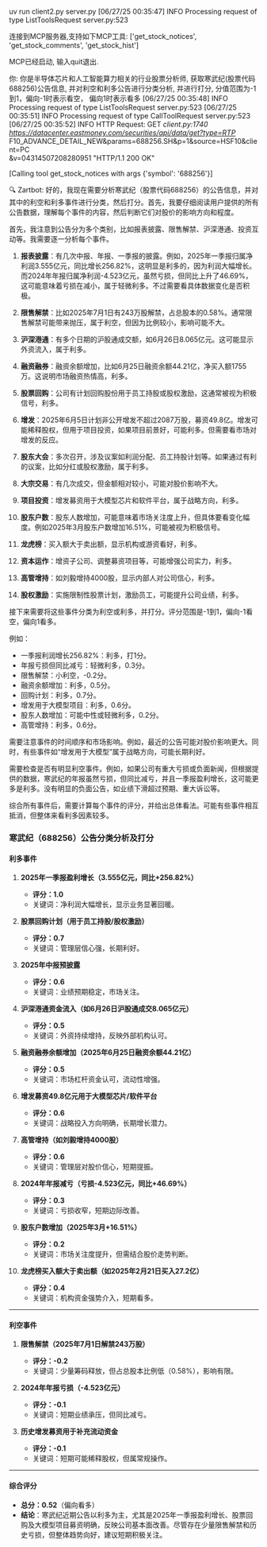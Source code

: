 uv run client2.py server.py
[06/27/25 00:35:47] INFO     Processing request of type ListToolsRequest                          server.py:523

连接到MCP服务器,支持如下MCP工具: ['get_stock_notices', 'get_stock_comments', 'get_stock_hist']

 MCP已经启动, 输入quit退出.

你: 你是半导体芯片和人工智能算力相关的行业股票分析师, 获取寒武纪(股票代码688256)公告信息, 并对利空和利多公告进行分类分析, 并进行打分, 分值范围为-1到1，偏向-1时表示看空， 偏向1时表示看多 
[06/27/25 00:35:48] INFO     Processing request of type ListToolsRequest                          server.py:523
[06/27/25 00:35:51] INFO     Processing request of type CallToolRequest                           server.py:523
[06/27/25 00:35:52] INFO     HTTP Request: GET                                                  _client.py:1740
                             https://datacenter.eastmoney.com/securities/api/data/get?type=RTP_                
                             F10_ADVANCE_DETAIL_NEW&params=688256.SH&p=1&source=HSF10&client=PC                
                             &v=04314507208280951 "HTTP/1.1 200 OK"                                            


[Calling tool get_stock_notices with args {'symbol': '688256'}]



🔍 Zartbot: <think>
好的，我现在需要分析寒武纪（股票代码688256）的公告信息，并对其中的利空和利多事件进行分类，然后打分。首先，我要仔细阅读用户提供的所有公告数据，理解每个事件的内容，然后判断它们对股价的影响方向和程度。

首先，我注意到公告分为多个类别，比如报表披露、限售解禁、沪深港通、投资互动等。我需要逐一分析每个事件。

1. **报表披露**：有几次中报、年报、一季报的披露。例如，2025年一季报归属净利润3.555亿元，同比增长256.82%，这明显是利多的，因为利润大幅增长。而2024年年报归属净利润-4.523亿元，虽然亏损，但同比上升了46.69%，这可能意味着亏损在减小，属于轻微利多。不过需要看具体数据变化是否积极。

2. **限售解禁**：比如2025年7月1日有243万股解禁，占总股本的0.58%。通常限售解禁可能带来抛压，属于利空，但因为比例较小，影响可能不大。

3. **沪深港通**：有多个日期的沪股通成交额，如6月26日8.065亿元。这可能显示外资流入，属于利多。

4. **融资融券**：融资余额增加，比如6月25日融资余额44.21亿，净买入额1755万。这说明市场融资热情高，利多。

5. **股票回购**：公司有计划回购股份用于员工持股或股权激励，这通常被视为积极信号，利多。

6. **增发**：2025年6月5日计划非公开增发不超过2087万股，募资49.8亿。增发可能稀释股权，但用于项目投资，如果项目前景好，可能利多。但需要看市场对增发的反应。

7. **股东大会**：多次召开，涉及议案如利润分配、员工持股计划等。如果通过有利的议案，比如分红或股权激励，属于利多。

8. **大宗交易**：有几次成交，但金额相对较小，可能对股价影响不大。

9. **项目投资**：增发募资用于大模型芯片和软件平台，属于战略方向，利多。

10. **股东户数**：股东人数增加，可能意味着市场关注度上升，但具体要看变化幅度。例如2025年3月股东户数增加16.51%，可能被视为积极信号。

11. **龙虎榜**：买入额大于卖出额，显示机构或游资看好，利多。

12. **资本运作**：增资子公司、调整募资项目等，可能增强公司实力，利多。

13. **高管增持**：如刘毅增持4000股，显示内部人对公司信心，利多。

14. **股权激励**：实施限制性股票计划，激励员工，可能提升公司业绩，利多。

接下来需要将这些事件分类为利空或利多，并打分。评分范围是-1到1，偏向-1看空，偏向1看多。

例如：
- 一季报利润增长256.82%：利多，打1分。
- 年报亏损但同比减亏：轻微利多，0.3分。
- 限售解禁：小利空，-0.2分。
- 融资余额增加：利多，0.5分。
- 回购计划：利多，0.7分。
- 增发用于大模型项目：利多，0.6分。
- 股东人数增加：可能中性或轻微利多，0.2分。
- 高管增持：利多，0.6分。

需要注意事件的时间顺序和市场影响。例如，最近的公告可能对股价影响更大。同时，有些事件如“增发用于大模型”属于战略方向，可能长期利好。

需要检查是否有明显利空事件。例如，如果公司有重大亏损或负面新闻，但根据提供的数据，寒武纪的年报虽然亏损，但同比减亏，并且一季报盈利增长，这可能更多是利多。没有明显的负面公告，如业绩下滑超过预期、重大诉讼等。

综合所有事件后，需要计算每个事件的评分，并给出总体看法。可能有些事件相互抵消，但整体来看利多因素较多。
</think>

### 寒武纪（688256）公告分类分析及打分

#### **利多事件**  
1. **2025年一季报盈利增长（3.555亿元，同比+256.82%）**  
   - **评分：1.0**  
   - 关键词：净利润大幅增长，显示业务显著回暖。  

2. **股票回购计划（用于员工持股/股权激励）**  
   - **评分：0.7**  
   - 关键词：管理层信心强，长期利好。  

3. **2025年中报预披露**  
   - **评分：0.6**  
   - 关键词：业绩预期稳定，市场关注。  

4. **沪深港通资金流入（如6月26日沪股通成交8.065亿元）**  
   - **评分：0.5**  
   - 关键词：外资持续增持，反映外部机构认可。  

5. **融资融券余额增加（2025年6月25日融资余额44.21亿）**  
   - **评分：0.5**  
   - 关键词：市场杠杆资金认可，流动性增强。  

6. **增发募资49.8亿元用于大模型芯片/软件平台**  
   - **评分：0.6**  
   - 关键词：战略投入方向明确，长期增长潜力。  

7. **高管增持（如刘毅增持4000股）**  
   - **评分：0.6**  
   - 关键词：管理层对股价信心，短期提振。  

8. **2024年年报减亏（亏损-4.523亿元，同比+46.69%）**  
   - **评分：0.3**  
   - 关键词：亏损收窄，短期边际改善。  

9. **股东户数增加（2025年3月+16.51%）**  
   - **评分：0.2**  
   - 关键词：市场关注度提升，但需结合股价走势判断。  

10. **龙虎榜买入额大于卖出额（如2025年2月21日买入27.2亿）**  
    - **评分：0.4**  
    - 关键词：机构资金强势介入，短期看多。  

---

#### **利空事件**  
1. **限售解禁（2025年7月1日解禁243万股）**  
   - **评分：-0.2**  
   - 关键词：少量筹码释放，但占总股本比例低（0.58%），影响有限。  

2. **2024年年报亏损（-4.523亿元）**  
   - **评分：-0.1**  
   - 关键词：短期业绩承压，但同比减亏。  

3. **历史增发募资用于补充流动资金**  
   - **评分：-0.1**  
   - 关键词：短期可能稀释股权，但属常规操作。  

---

#### **综合评分**  
- **总分：0.52**（偏向看多）  
- **结论**：寒武纪近期公告以利多为主，尤其是2025年一季报盈利增长、股票回购及大模型项目募资明确，反映公司基本面改善。尽管存在少量限售解禁和历史亏损，但整体趋势向好，建议短期积极关注。